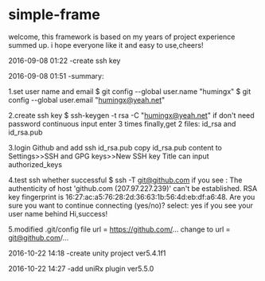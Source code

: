 # simple-frame
welcome, this framework is based on my years of project experience summed up.
i hope everyone like it and easy to use,cheers!

2016-09-08 01:22 -create ssh key

2016-09-08 01:51 -summary:
	
1.set user name and email
	$ git config --global user.name "humingx"
  	$ git config --global user.email "humingx@yeah.net"

2.create ssh key 
	$ ssh-keygen -t rsa -C "humingx@yeah.net"
	if don't need password continuous input enter 3 times
	finally,get 2 files: id_rsa and id_rsa.pub

3.login Github and add ssh id_rsa.pub
	copy id_rsa.pub content to Settings>>SSH and GPG keys>>New SSH key
	Title can input authorized_keys

4.test ssh whether successful
	$ ssh -T git@github.com
	if you see :
		The authenticity of host 'github.com (207.97.227.239)' can't be established.
   	 	RSA key fingerprint is 16:27:ac:a5:76:28:2d:36:63:1b:56:4d:eb:df:a6:48.
    		Are you sure you want to continue connecting (yes/no)?
	select: yes
	if you see your user name behind Hi,success!

5.modified .git/config file
	url = https://github.com/...
	change to
	url = git@github.com/...

2016-10-22 14:18 -create unity project ver5.4.1f1

2016-10-22 14:27 -add uniRx plugin ver5.5.0

